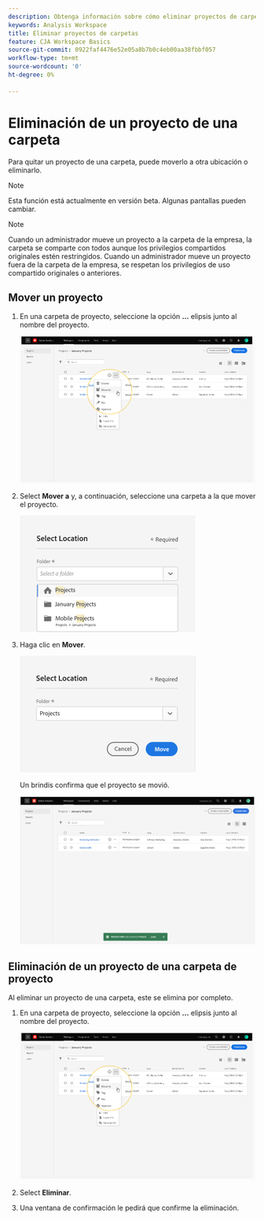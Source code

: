 ```yaml
---
description: Obtenga información sobre cómo eliminar proyectos de carpetas
keywords: Analysis Workspace
title: Eliminar proyectos de carpetas
feature: CJA Workspace Basics
source-git-commit: 0922faf4476e52e05a8b7b0c4eb00aa38fbbf057
workflow-type: tm+mt
source-wordcount: '0'
ht-degree: 0%

---
```



# Eliminación de un proyecto de una carpeta

Para quitar un proyecto de una carpeta, puede moverlo a otra ubicación o eliminarlo.

>[!NOTE]
>
>Esta función está actualmente en versión beta. Algunas pantallas pueden cambiar.

>[!NOTE]
>
>Cuando un administrador mueve un proyecto a la carpeta de la empresa, la carpeta se comparte con todos aunque los privilegios compartidos originales estén restringidos. Cuando un administrador mueve un proyecto fuera de la carpeta de la empresa, se respetan los privilegios de uso compartido originales o anteriores.

## Mover un proyecto

1. En una carpeta de proyecto, seleccione la opción **...** elipsis junto al nombre del proyecto.

   ![](/help/analysis-workspace/build-workspace-project/assets/move1.png)

1. Select **Mover a** y, a continuación, seleccione una carpeta a la que mover el proyecto.

   ![](/help/analysis-workspace/build-workspace-project/assets/move-select-location.png)

1. Haga clic en **Mover**.

   ![](/help/analysis-workspace/build-workspace-project/assets/move-click-move.png)

   Un brindis confirma que el proyecto se movió.

   ![](/help/analysis-workspace/build-workspace-project/assets/move-project-moved.png)

## Eliminación de un proyecto de una carpeta de proyecto

Al eliminar un proyecto de una carpeta, este se elimina por completo.

1. En una carpeta de proyecto, seleccione la opción **...** elipsis junto al nombre del proyecto.

   ![](/help/analysis-workspace/build-workspace-project/assets/move1.png)

1. Select **Eliminar**.

1. Una ventana de confirmación le pedirá que confirme la eliminación.
